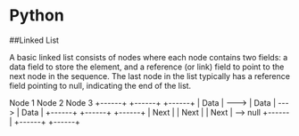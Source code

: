 # Python

##Linked List

A basic linked list consists of nodes where each node contains two fields: a data field to store the element, and a reference (or link) field to point to the next node in the sequence. The last node in the list typically has a reference field pointing to null, indicating the end of the list.

Node 1         Node 2         Node 3
+------+       +------+       +------+
| Data |  ---> | Data |  ---> | Data |
+------+       +------+       +------+
| Next |       | Next |       | Next | --> null
+------|       +------+       +------+
